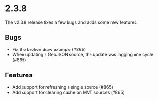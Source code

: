 # 2.3.8

The v2.3.8 release fixes a few bugs and adds some new features.

## Bugs

 * Fix the broken draw example (#865)
 * When updating a GeoJSON source, the update was lagging one cycle (#865)

## Features

 * Add support for refreshing a single source (#865)
 * Add support for clearing cache on MVT sources (#865)
